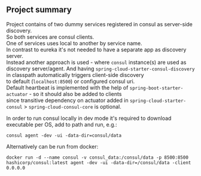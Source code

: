 ## Project summary

Project contains of two dummy services registered in consul as server-side discovery.  
So both services are consul clients.   
One of services uses local to another by service name.   
In contrast to eureka it's not needed to have a separate app as discovery server.   
Instead another approach is used - where `consul` instance(s) are used as discovery server/agent.
And having `spring-cloud-starter-consul-discovery` in classpath automatically triggers client-side discovery   
to default (`localhost:8500`) or configured consul uri.   
Default heartbeat is implemented with the help of `spring-boot-starter-actuator` - so it should also be added to clients   
since transitive dependency on actuator added in `spring-cloud-starter-consul` > `spring-cloud-consul-core` is optional.   

In order to run consul locally in dev mode it's required to download executable per OS, add to path and run, e.g.:
```
consul agent -dev -ui -data-dir=consul/data
```

Alternatively can be run from docker:
```
docker run -d --name consul -v consul_data:/consul/data -p 8500:8500 hashicorp/consul:latest agent -dev -ui -data-dir=/consul/data -client 0.0.0.0
```